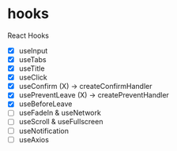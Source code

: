 # hooks

React Hooks

- [x] useInput
- [x] useTabs
- [x] useTitle
- [x] useClick
- [x] useConfirm (X) -> createConfirmHandler
- [x] usePreventLeave (X) -> createPreventHandler
- [x] useBeforeLeave
- [ ] useFadeIn & useNetwork
- [ ] useScroll & useFullscreen
- [ ] useNotification
- [ ] useAxios
